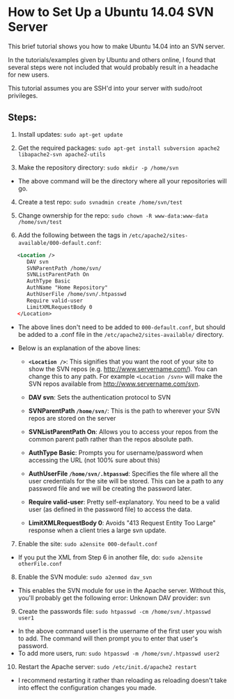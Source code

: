 # How to Set Up a Ubuntu 14.04 SVN Server

This brief tutorial shows you how to make Ubuntu 14.04 into an SVN server.

In the tutorials/examples given by Ubuntu and others online, I found that
several steps were not included that would probably result in a headache for
new users.

This tutorial assumes you are SSH'd into your server with sudo/root
privileges.

## Steps:
1. Install updates: ```sudo apt-get update```

2. Get the required packages: ```sudo apt-get install subversion apache2 libapache2-svn apache2-utils```

3. Make the repository directory: ```sudo mkdir -p /home/svn```
  * The above command will be the directory where all your repositories will
go.

4. Create a test repo: ```sudo svnadmin create /home/svn/test```

5. Change ownership for the repo: ```sudo chown -R www-data:www-data /home/svn/test```

6. Add the following between the <VirtualHost> tags in ```/etc/apache2/sites-available/000-default.conf```:
```xml
   <Location />
      DAV svn
      SVNParentPath /home/svn/
      SVNListParentPath On
      AuthType Basic
      AuthName "Home Repository"
      AuthUserFile /home/svn/.htpasswd
      Require valid-user
      LimitXMLRequestBody 0
   </Location>
```

  * The above lines don't need to be added to ```000-default.conf```, but should be
added to a .conf file in the ```/etc/apache2/sites-available/``` directory.

  * Below is an explanation of the above lines:
    * **```<Location />```**: This signifies that you want the root of your site to show the SVN repos (e.g. http://www.servername.com/). You can change this to any path.
For example ```<Location /svn>``` will make the SVN repos available from
http://www.servername.com/svn.

    * **DAV svn**: Sets the authentication protocol to SVN

    * **SVNParentPath ```/home/svn/```**: This is the path to wherever your SVN repos are stored on the server

    * **SVNListParentPath On**: Allows you to access your repos from the common parent
path rather than the repos absolute path.

    * **AuthType Basic**: Prompts you for username/password when accessing the URL (not
100% sure about this)

    * **AuthUserFile ```/home/svn/.htpasswd```**: Specifies the file where all the user
credentials for the site will be stored. This can be a path to any password
file and we will be creating the password later.

    * **Require valid-user**: Pretty self-explanatory. You need to be a valid user (as
defined in the password file) to access the data.

    * **LimitXMLRequestBody 0**: Avoids "413 Request Entity Too Large" response when a
client tries a large svn update.

7. Enable the site: ```sudo a2ensite 000-default.conf```
  * If you put the XML from Step 6 in another file, do: ```sudo a2ensite otherFile.conf```

8. Enable the SVN module: ```sudo a2enmod dav_svn```
  * This enables the SVN module for use in the Apache server. Without this,
you'll probably get the following error: Unknown DAV provider: svn

9. Create the passwords file: ```sudo htpasswd -cm /home/svn/.htpasswd user1```
  * In the above command user1 is the username of the first user you wish to
add. The command will then prompt you to enter that user's password.
  * To add more users, run: ```sudo htpasswd -m /home/svn/.htpasswd user2```

10. Restart the Apache server: ```sudo /etc/init.d/apache2 restart```
  * I recommend restarting it rather than reloading as reloading doesn't take
into effect the configuration changes you made.
